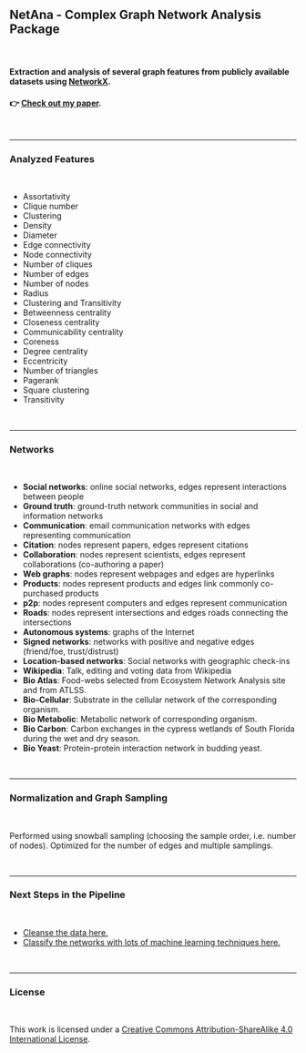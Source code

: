 ## NetAna - Complex Graph Network Analysis Package

<br>

#### Extraction and analysis of several graph features from publicly available datasets using [NetworkX](https://networkx.org/). 

#### 👉 [Check out my paper](final_report.pdf).


<br>

---

### Analyzed Features

<br>

* Assortativity
* Clique number
* Clustering
* Density
* Diameter
* Edge connectivity
* Node connectivity
* Number of cliques
* Number of edges
* Number of nodes
* Radius
* Clustering and Transitivity
* Betweenness centrality
* Closeness centrality
* Communicability centrality
* Coreness
* Degree centrality
* Eccentricity
* Number of triangles
* Pagerank
* Square clustering
* Transitivity

<br>

---

### Networks

<br>

* **Social networks**: online social networks, edges represent interactions between people
* **Ground truth**: ground-truth network communities in social and information networks
* **Communication**: email communication networks with edges representing communication
* **Citation**: nodes represent papers, edges represent citations
* **Collaboration**: nodes represent scientists, edges represent collaborations (co-authoring a paper)
* **Web graphs**: nodes represent webpages and edges are hyperlinks
* **Products**: nodes represent products and edges link commonly co-purchased products
* **p2p**: nodes represent computers and edges represent communication
* **Roads**: nodes represent intersections and edges roads connecting the intersections
* **Autonomous systems**: graphs of the Internet
* **Signed networks**: networks with positive and negative edges (friend/foe, trust/distrust)
* **Location-based networks**: Social networks with geographic check-ins
* **Wikipedia**: Talk, editing and voting data from Wikipedia
* **Bio Atlas**: Food-webs selected from Ecosystem Network Analysis site and from ATLSS.
* **Bio-Cellular**: Substrate in the cellular network of the corresponding organism.
* **Bio Metabolic**: Metabolic network of corresponding organism.
* **Bio Carbon**: Carbon exchanges in the cypress wetlands of South Florida during the wet and dry season.
* **Bio Yeast**: Protein-protein interaction network in budding yeast.

<br>


---

### Normalization and Graph Sampling

<br>

Performed using snowball sampling (choosing the sample order, i.e. number of nodes). Optimized for the number of edges and multiple samplings.

<br>

---

### Next Steps in the Pipeline

<br>

* [Cleanse the data here.](https://github.com/MEV-WAIFU-LABS/NetClean-Complex-Networks-Data-Cleanser)
* [Classify the networks with lots of machine learning techniques here.](https://github.com/MEV-WAIFU-LABS/MLNet-Classifying-Complex-Networks)

<br>

----


### License

<br>

This work is licensed under a [Creative Commons Attribution-ShareAlike 4.0 International License](http://creativecommons.org/licenses/by-sa/4.0/). 
